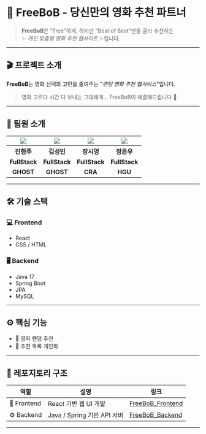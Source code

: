 # 🍿 FreeBoB - **당신만의 영화 추천 파트너**

> **FreeBoB**은 "Free"하게, 하지만 "Best of Best"만을 골라 추천하는  
> ✨ *개인 맞춤형 영화 추천 웹사이트* ✨입니다.

---

## 🎬 프로젝트 소개

**FreeBoB**는 영화 선택의 고민을 줄여주는 "*랜덤 영화 추천 웹서비스*"입니다.

> 영화 고르다 시간 다 보내는 그대에게… FreeBoB이 해결해드립니다 🎯

---

## 👥 팀원 소개
| ![](https://github.com/EvanJin4840.png) | ![](https://github.com/sm3297.png) | ![](https://github.com/CZEROJ.png) | ![](https://github.com//eunwoo814.png) |
|:-----------------------------------:|:---------------------------------------:|:----------------------------------:|:--------------------------------------:|
|              **진형주**              |                 **김성민**                 |              **장시영**               |                **정은우**                 |
|            **FullStack**            |              **FullStack**               |            **FullStack**            |              **FullStack**               |
|            **GHOST**            |              **GHOST**               |            **CRA**            |              **HGU**               |

---

## 🛠️ 기술 스택

### 💻 Frontend
- React
- CSS / HTML

### 🖥️ Backend
- Java 17
- Spring Boot
- JPA
- MySQL
---

## ⚙️ 핵심 기능

- 🔎 영화 랜덤 추천
- 🎯 추천 목록 개인화
  
---

## 🔗 레포지토리 구조

| 역할 | 설명 | 링크 |
|------|------|------|
| 🎨 Frontend | React 기반 웹 UI 개발 | [FreeBoB_Frontend](https://github.com/HGU-FreeBoB/FreeBoB_Frontend) |
| ⚙️ Backend | Java / Spring 기반 API 서버 | [FreeBoB_Backend](https://github.com/HGU-FreeBoB/FreeBoB_Backend) |

---
